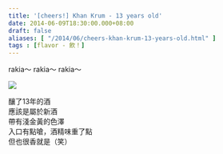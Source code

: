 ```yaml
---
title: '[cheers!] Khan Krum - 13 years old'
date: 2014-06-09T18:30:00.000+08:00
draft: false
aliases: [ "/2014/06/cheers-khan-krum-13-years-old.html" ]
tags : [flavor - 飲！]
---
```


rakia～ rakia～ rakia～  

![](/images/khankrum13.jpg)

釀了13年的酒  
應該是屬於新酒  
帶有淺金黃的色澤  
入口有點嗆，酒精味重了點  
但也很香就是（笑）
